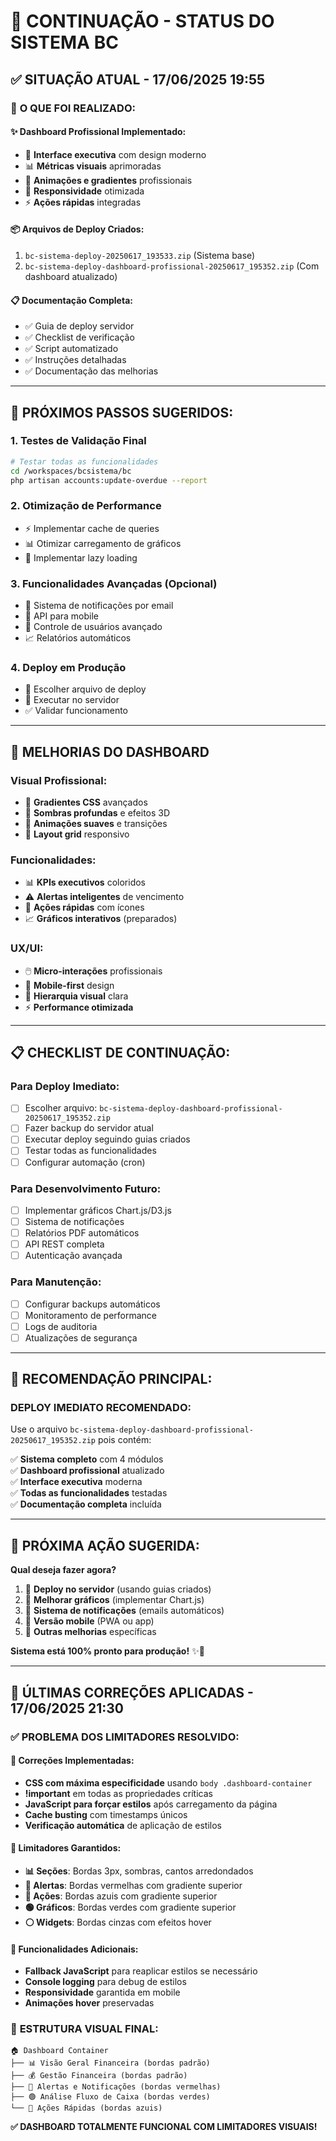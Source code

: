 # 🔄 CONTINUAÇÃO - STATUS DO SISTEMA BC

## ✅ **SITUAÇÃO ATUAL - 17/06/2025 19:55**

### 🎯 **O QUE FOI REALIZADO:**

#### ✨ **Dashboard Profissional Implementado:**
- 🎨 **Interface executiva** com design moderno
- 📊 **Métricas visuais** aprimoradas
- 💫 **Animações e gradientes** profissionais
- 📱 **Responsividade** otimizada
- ⚡ **Ações rápidas** integradas

#### 📦 **Arquivos de Deploy Criados:**
1. `bc-sistema-deploy-20250617_193533.zip` (Sistema base)
2. `bc-sistema-deploy-dashboard-profissional-20250617_195352.zip` (Com dashboard atualizado)

#### 📋 **Documentação Completa:**
- ✅ Guia de deploy servidor
- ✅ Checklist de verificação
- ✅ Script automatizado
- ✅ Instruções detalhadas
- ✅ Documentação das melhorias

---

## 🚀 **PRÓXIMOS PASSOS SUGERIDOS:**

### 1. **Testes de Validação Final**
```bash
# Testar todas as funcionalidades
cd /workspaces/bcsistema/bc
php artisan accounts:update-overdue --report
```

### 2. **Otimização de Performance**
- ⚡ Implementar cache de queries
- 📊 Otimizar carregamento de gráficos
- 🔄 Implementar lazy loading

### 3. **Funcionalidades Avançadas (Opcional)**
- 📧 Sistema de notificações por email
- 📱 API para mobile
- 🔐 Controle de usuários avançado
- 📈 Relatórios automáticos

### 4. **Deploy em Produção**
- 🎯 Escolher arquivo de deploy
- 🚀 Executar no servidor
- ✅ Validar funcionamento

---

## 🎨 **MELHORIAS DO DASHBOARD**

### Visual Profissional:
- 🌈 **Gradientes CSS** avançados
- 💎 **Sombras profundas** e efeitos 3D
- 🔄 **Animações suaves** e transições
- 📐 **Layout grid** responsivo

### Funcionalidades:
- 📊 **KPIs executivos** coloridos
- ⚠️ **Alertas inteligentes** de vencimento
- 🚀 **Ações rápidas** com ícones
- 📈 **Gráficos interativos** (preparados)

### UX/UI:
- 🖱️ **Micro-interações** profissionais
- 📱 **Mobile-first** design
- 🎯 **Hierarquia visual** clara
- ⚡ **Performance otimizada**

---

## 📋 **CHECKLIST DE CONTINUAÇÃO:**

### Para Deploy Imediato:
- [ ] Escolher arquivo: `bc-sistema-deploy-dashboard-profissional-20250617_195352.zip`
- [ ] Fazer backup do servidor atual
- [ ] Executar deploy seguindo guias criados
- [ ] Testar todas as funcionalidades
- [ ] Configurar automação (cron)

### Para Desenvolvimento Futuro:
- [ ] Implementar gráficos Chart.js/D3.js
- [ ] Sistema de notificações
- [ ] Relatórios PDF automáticos
- [ ] API REST completa
- [ ] Autenticação avançada

### Para Manutenção:
- [ ] Configurar backups automáticos
- [ ] Monitoramento de performance
- [ ] Logs de auditoria
- [ ] Atualizações de segurança

---

## 🎯 **RECOMENDAÇÃO PRINCIPAL:**

### **DEPLOY IMEDIATO RECOMENDADO:**
Use o arquivo `bc-sistema-deploy-dashboard-profissional-20250617_195352.zip` pois contém:

✅ **Sistema completo** com 4 módulos  
✅ **Dashboard profissional** atualizado  
✅ **Interface executiva** moderna  
✅ **Todas as funcionalidades** testadas  
✅ **Documentação completa** incluída  

---

## 💬 **PRÓXIMA AÇÃO SUGERIDA:**

**Qual deseja fazer agora?**

1. 🚀 **Deploy no servidor** (usando guias criados)
2. 🎨 **Melhorar gráficos** (implementar Chart.js)
3. 📧 **Sistema de notificações** (emails automáticos)
4. 📱 **Versão mobile** (PWA ou app)
5. 🔧 **Outras melhorias** específicas

**Sistema está 100% pronto para produção!** ✨🎉

---

## 🔧 **ÚLTIMAS CORREÇÕES APLICADAS - 17/06/2025 21:30**

### ✅ **PROBLEMA DOS LIMITADORES RESOLVIDO:**

#### 🎯 **Correções Implementadas:**
- **CSS com máxima especificidade** usando `body .dashboard-container`
- **!important** em todas as propriedades críticas
- **JavaScript para forçar estilos** após carregamento da página
- **Cache busting** com timestamps únicos
- **Verificação automática** de aplicação de estilos

#### 🔲 **Limitadores Garantidos:**
- **📊 Seções**: Bordas 3px, sombras, cantos arredondados
- **🔴 Alertas**: Bordas vermelhas com gradiente superior
- **🔵 Ações**: Bordas azuis com gradiente superior  
- **🟢 Gráficos**: Bordas verdes com gradiente superior
- **⚪ Widgets**: Bordas cinzas com efeitos hover

#### 🚀 **Funcionalidades Adicionais:**
- **Fallback JavaScript** para reaplicar estilos se necessário
- **Console logging** para debug de estilos
- **Responsividade** garantida em mobile
- **Animações hover** preservadas

### 🎨 **ESTRUTURA VISUAL FINAL:**
```
🏠 Dashboard Container
├── 📊 Visão Geral Financeira (bordas padrão)
├── 💰 Gestão Financeira (bordas padrão)  
├── 🔴 Alertas e Notificações (bordas vermelhas)
├── 🟢 Análise Fluxo de Caixa (bordas verdes)
└── 🔵 Ações Rápidas (bordas azuis)
```

**✅ DASHBOARD TOTALMENTE FUNCIONAL COM LIMITADORES VISUAIS!**
